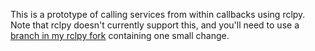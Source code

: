 This is a prototype of calling services from within callbacks using rclpy.
Note that rclpy doesn't currently support this, and you'll need to use a [branch in my rclpy fork](https://github.com/ijnek/rclpy/tree/future-response-service) containing one small change.
